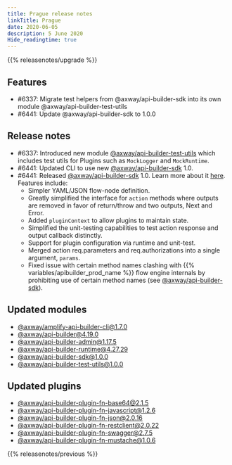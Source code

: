 ```yaml
---
title: Prague release notes
linkTitle: Prague
date: 2020-06-05
description: 5 June 2020
Hide_readingtime: true
---
```


{{% releasenotes/upgrade %}}

## Features

* #6337: Migrate test helpers from @axway/api-builder-sdk into its own module @axway/api-builder-test-utils
* #6441: Update @axway/api-builder-sdk to 1.0.0

## Release notes

* #6337: Introduced new module [@axway/api-builder-test-utils](https://www.npmjs.com/package/@axway/api-builder-test-utils) which includes test utils for Plugins such as `MockLogger` and `MockRuntime`.
* #6441: Updated CLI to use new [@axway/api-builder-sdk](https://www.npmjs.com/package/@axway/api-builder-sdk) 1.0.
* #6441: Released [@axway/api-builder-sdk](https://www.npmjs.com/package/@axway/api-builder-sdk) 1.0. Learn more about it [here](https://docs.axway.com/bundle/API_Builder_4x_allOS_en/page/api_builder_sdk.html). Features include:
  * Simpler YAML/JSON flow-node definition.
  * Greatly simplified the interface for `action` methods where outputs are removed in favor of return/throw and two outputs, Next and Error.
  * Added `pluginContext` to allow plugins to maintain state.
  * Simplified the unit-testing capabilities to test action response and output callback distinctly.
  * Support for plugin configuration via runtime and unit-test.
  * Merged action req.parameters and req.authorizations into a single argument, `params`.
  * Fixed issue with certain method names clashing with {{% variables/apibuilder_prod_name %}} flow engine internals by prohibiting use of certain method names (see [@axway/api-builder-sdk](https://www.npmjs.com/package/@axway/api-builder-sdk)).

## Updated modules

* [@axway/amplify-api-builder-cli@1.7.0](https://www.npmjs.com/package/@axway/amplify-api-builder-cli/v/1.7.0)
* [@axway/api-builder@4.19.0](https://www.npmjs.com/package/@axway/api-builder/v/4.19.0)
* [@axway/api-builder-admin@1.17.5](https://www.npmjs.com/package/@axway/api-builder-admin/v/1.17.5)
* [@axway/api-builder-runtime@4.27.29](https://www.npmjs.com/package/@axway/api-builder-runtime/v/4.27.29)
* [@axway/api-builder-sdk@1.0.0](https://www.npmjs.com/package/@axway/api-builder-sdk/v/1.0.0)
* [@axway/api-builder-test-utils@1.0.0](https://www.npmjs.com/package/@axway/api-builder-test-utils/v/1.0.0)

## Updated plugins

* [@axway/api-builder-plugin-fn-base64@2.1.5](https://www.npmjs.com/package/@axway/api-builder-plugin-fn-base64/v/2.1.5)
* [@axway/api-builder-plugin-fn-javascript@1.2.6](https://www.npmjs.com/package/@axway/api-builder-plugin-fn-javascript/v/1.2.6)
* [@axway/api-builder-plugin-fn-json@2.0.16](https://www.npmjs.com/package/@axway/api-builder-plugin-fn-json/v/2.0.16)
* [@axway/api-builder-plugin-fn-restclient@2.0.22](https://www.npmjs.com/package/@axway/api-builder-plugin-fn-restclient/v/2.0.22)
* [@axway/api-builder-plugin-fn-swagger@2.7.5](https://www.npmjs.com/package/@axway/api-builder-plugin-fn-swagger/v/2.7.5)
* [@axway/api-builder-plugin-fn-mustache@1.0.6](https://www.npmjs.com/package/@axway/api-builder-plugin-fn-mustache/v/1.0.6)

{{% releasenotes/previous %}}
